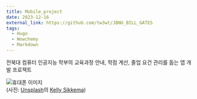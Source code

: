```yaml
---
title: Mobile_project
date: 2023-12-16
external_link: https://github.com/tw3wt/JBNU_BILL_GATES
tags:
  - Hugo
  - Wowchemy
  - Markdown
---
```


전북대 컴퓨터 인공지능 학부의 교육과정 안내, 학점 계산, 졸업 요건 관리를 돕는 앱 개발 프로젝트

![휴대폰 이미지](https://images.unsplash.com/photo-1593642634367-d91a135587b5?utm_source=unsplash&utm_medium=referral&utm_content=creditCopyText)  
(사진: [Unsplash](https://unsplash.com/ko/%EC%82%AC%EC%A7%84/%EB%85%B9%EC%83%89-%EC%95%84%EC%9D%B4%EC%BD%98%EC%9D%B4-%EC%9E%88%EB%8A%94-%ED%9C%B4%EB%8C%80%ED%8F%B0-hkXmZ_jQP4k?utm_content=creditCopyText&utm_medium=referral&utm_source=unsplash)의 [Kelly Sikkema](https://unsplash.com/ko/@kellysikkema?utm_content=creditCopyText&utm_medium=referral&utm_source=unsplash))

<!--more-->
